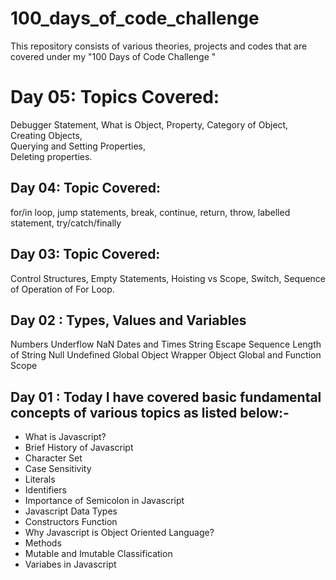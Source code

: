 # 100_days_of_code_challenge
This repository consists of various theories, projects and codes that are covered under my "100 Days of Code Challenge "

# Day 05: Topics Covered: 

Debugger Statement, 
What is Object, 
Property, 
Category of Object, 
Creating Objects,   
Querying and Setting Properties,  
Deleting properties.

## Day 04: Topic Covered: 
for/in loop, 
jump statements, 
break, 
continue, 
return, 
throw, 
labelled statement, 
try/catch/finally

  

## Day 03: Topic Covered: 
Control Structures, 
Empty Statements, 
Hoisting vs Scope, 
Switch, 
Sequence of Operation of For Loop.
 

## Day 02 : Types, Values and Variables

Numbers 
Underflow
NaN
Dates and Times
String
Escape Sequence
Length of String
Null
Undefined
Global Object
Wrapper Object
Global and Function Scope

 

## Day 01 : Today I have covered basic fundamental concepts of various topics as listed below:-

- What is Javascript?
- Brief History  of Javascript
- Character Set
- Case Sensitivity
- Literals
- Identifiers
- Importance of Semicolon in Javascript
- Javascript Data Types
- Constructors Function
- Why Javascript is Object Oriented Language?
- Methods
- Mutable and Imutable Classification
- Variabes in Javascript
          
          
          
